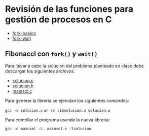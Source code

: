 # Revisión de las funciones para gestión de procesos en C

* [fork-basico](fork-basico.c)
* [fork-wait](fork-wait.c)

## Fibonacci con `fork()` y `wait()`

Para llevar a cabo la solución del problema planteado en clase debe descargar los siguientes archivos:

* [solucion.c](solucion.c)
* [solucion.h](solucion.h)
* [mainsol.c](mainsol.c)

Para generar la libreria se ejecutan los siguientes comandos:

`gcc -c solucion.c`
`ar rc libsolucion.a solucion.o`

Para compilar el programa usando la nueva libreria:

`gcc -o mainsol -L. mainsol.c -lsolucion`
